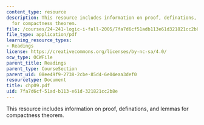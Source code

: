```yaml
---
content_type: resource
description: This resource includes information on proof, definations, and lemmas
  for compactness theorem.
file: /courses/24-241-logic-i-fall-2005/7fa7d6cf51adb113e61d321821cc2b8e_chp09.pdf
file_type: application/pdf
learning_resource_types:
- Readings
license: https://creativecommons.org/licenses/by-nc-sa/4.0/
ocw_type: OCWFile
parent_title: Readings
parent_type: CourseSection
parent_uid: 08ee49f9-2738-2cbe-85d4-6e04eaa3def0
resourcetype: Document
title: chp09.pdf
uid: 7fa7d6cf-51ad-b113-e61d-321821cc2b8e
---
```

This resource includes information on proof, definations, and lemmas for compactness theorem.